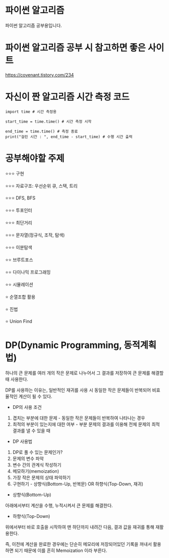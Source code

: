 # 파이썬 알고리즘

파이썬 알고리즘 공부용입니다.

# 파이썬 알고리즘 공부 시 참고하면 좋은 사이트

https://covenant.tistory.com/234

# 자신이 짠 알고리즘 시간 측정 코드

```
import time # 시간 측정용

start_time = time.time() # 시간 측정 시작

end_time = time.time() # 측정 종료
print("걸린 시간 : ", end_time - start_time) # 수행 시간 출력
```

# 공부해야할 주제
⭐⭐⭐ 구현

⭐⭐⭐ 자료구조: 우선순위 큐, 스택, 트리

⭐⭐⭐ DFS, BFS

⭐⭐⭐ 투포인터

⭐⭐⭐ 최단거리

⭐⭐⭐ 문자열(정규식, 조작, 탐색)

⭐⭐⭐ 이분탐색

⭐⭐ 브루트포스

⭐⭐ 다이나믹 프로그래밍

⭐⭐ 시뮬레이션

⭐ 순열조합 활용

⭐ 진법

⭐ Union Find


# DP(Dynamic Programming, 동적계획법)
하나의 큰 문제를 여러 개의 작은 문제로 나누어서 그 결과를 저장하여 큰 문제를 해결할 때 사용한다.

DP를 사용하는 이유는, 일반적인 재귀를 사용 시 동일한 작은 문제들이 반복되어 비효율적인 계산이 될 수 있다.

- DP의 사용 조건
1. 겹치는 부분에 대한 문제 - 동일한 작은 문제들이 반복하여 나타나는 경우
2. 최적의 부분이 있는지에 대한 여부 - 부분 문제의 결과를 이용해 전체 문제의 최적 결과를 낼 수 있을 때

- DP 사용법
1. DP로 풀 수 있는 문제인가?
2. 문제의 변수 파악
3. 변수 간의 관계식 작성하기
4. 메모하기(memoization)
5. 가장 작은 문제의 상태 파악하기
6. 구현하기 - 상향식(Bottom-Up, 반복문) OR 하향식(Top-Down, 재귀)

- 상향식(Bottom-Up)

아래에서부터 계산을 수행, 누적시켜서 큰 문제를 해결한다.

- 하향식(Top-Down)

위에서부터 바로 호출을 시작하여 맨 하단까지 내려간 다음, 결과 값을 재귀를 통해 재활용한다.

즉, 이전에 계산을 완료한 경우에는 단순히 메모리에 저장되어있던 기록을 꺼내서 활용하면 되기 때문에
이를 흔히 Memoization 이라 부른다.